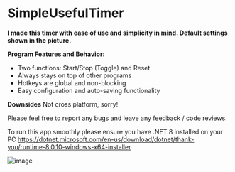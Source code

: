 
# SimpleUsefulTimer


**I made this timer with ease of use and simplicity in mind. Default settings shown in the picture.**

**Program Features and Behavior:**
- Two functions: Start/Stop (Toggle) and Reset
- Always stays on top of other programs
- Hotkeys are global and non-blocking
- Easy configuration and auto-saving functionality

**Downsides**
Not cross platform, sorry!

Please feel free to report any bugs and leave any feedback / code reviews.

To run this app smoothly please ensure you have .NET 8 installed on your PC https://dotnet.microsoft.com/en-us/download/dotnet/thank-you/runtime-8.0.10-windows-x64-installer

![image](https://github.com/user-attachments/assets/692a3b4b-7a31-4cda-8b6d-58da8123ad62)

